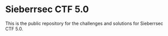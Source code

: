 # Sieberrsec CTF 5.0

This is the public repository for the challenges and solutions for Sieberrsec CTF 5.0.